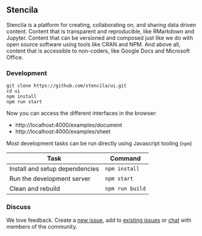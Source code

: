 ## Stencila

Stencila is a platform for creating, collaborating on, and sharing data driven content. Content that is transparent and reproducible, like RMarkdown and Jupyter. Content that can be versioned and composed just like we do with open source software using tools like CRAN and NPM. And above all, content that is accessible to non-coders, like Google Docs and Microsoft Office.

### Development

```
git clone https://github.com/stencila/ui.git
cd ui
npm install
npm run start
```

Now you can access the different interfaces in the browser:

- http://localhost:4000/examples/document
- http://localhost:4000/examples/sheet


Most development tasks can be run directly using Javascript tooling (`npm`)

Task                                                    | Command               |
------------------------------------------------------- |-----------------------|
Install and setup dependencies                          | `npm install`         |
Run the development server                              | `npm start`           |
Clean and rebuild                                       | `npm run build`       |


### Discuss

We love feedback. Create a [new issue](https://github.com/stencila/ui/issues/new), add to [existing issues](https://github.com/stencila/ui/issues) or [chat](https://gitter.im/stencila/stencila) with members of the community.

